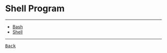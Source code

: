 # Shell Program

---

- [Bash](./Bash.md)
- [Shell](./Shell.md)

---

[<kbd> Back </kbd>](./../../readme.md)
